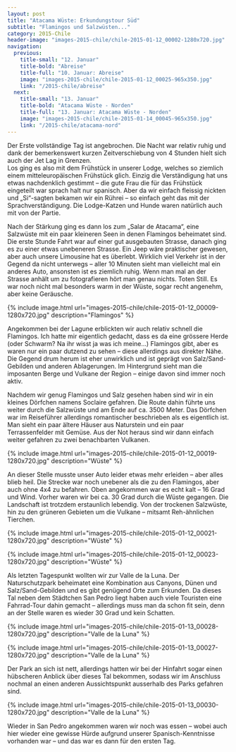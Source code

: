 ```yaml
---
layout: post
title: "Atacama Wüste: Erkundungstour Süd"
subtitle: "Flamingos und Salzwüsten..."
category: 2015-Chile
header-image: "images-2015-chile/chile-2015-01-12_00002-1280x720.jpg"
navigation:
  previous:
    title-small: "12. Januar"
    title-bold: "Abreise"
    title-full: "10. Januar: Abreise"
    image: "images-2015-chile/chile-2015-01-12_00025-965x350.jpg"
    link: "/2015-chile/abreise"
  next:
    title-small: "13. Januar"
    title-bold: "Atacama Wüste - Norden"
    title-full: "13. Januar: Atacama Wüste - Norden"
    image: "images-2015-chile/chile-2015-01-14_00045-965x350.jpg"
    link: "/2015-chile/atacama-nord"
---
```

Der Erste vollständige Tag ist angebrochen. Die Nacht war relativ ruhig und dank der bemerkenswert kurzen Zeitverschiebung von 4 Stunden hielt sich auch der Jet Lag in Grenzen.  
Los ging es also mit dem Frühstück in unserer Lodge, welches so ziemlich einem mitteleuropäischen Frühstück glich. Einzig die Verständigung hat uns etwas nachdenklich gestimmt – die gute Frau die für das Frühstück eingeteilt war sprach halt nur spanisch. Aber da wir einfach fleissig nickten und „Si“-sagten bekamen wir ein Rührei – so einfach geht das mit der Sprachverständigung. Die Lodge-Katzen und Hunde waren natürlich auch mit von der Partie.  

Nach der Stärkung ging es dann los zum „Salar de Atacama“, eine Salzwüste mit ein paar kleineren Seen in denen Flamingos beheimatet sind. Die erste Stunde Fahrt war auf einer gut ausgebauten Strasse, danach ging es zu einer etwas unebeneren Strasse. Ein Jeep wäre praktischer gewesen, aber auch unsere Limousine hat es überlebt. Wirklich viel Verkehr ist in der Gegend da nicht unterwegs – aller 10 Minuten sieht man vielleicht mal ein anderes Auto, ansonsten ist es ziemlich ruhig. Wenn man mal an der Strasse anhält um zu fotografieren hört man genau nichts. Toten Still. Es war noch nicht mal besonders warm in der Wüste, sogar recht angenehm, aber keine Geräusche.  

{% include image.html url="images-2015-chile/chile-2015-01-12_00009-1280x720.jpg" description="Flamingos" %}

Angekommen bei der Lagune erblickten wir auch relativ schnell die Flamingos. Ich hatte mir eigentlich gedacht, dass es da eine grössere Herde (oder Schwarm? Na ihr wisst ja was ich meine…) Flamingos gibt, aber es waren nur ein paar dutzend zu sehen – diese allerdings aus direkter Nähe. Die Gegend drum herum ist eher unwirklich und ist geprägt von Salz/Sand-Gebilden und anderen Ablagerungen. Im Hintergrund sieht man die imposanten Berge und Vulkane der Region – einige davon sind immer noch aktiv.  

Nachdem wir genug Flamingos und Salz gesehen haben sind wir in ein kleines Dörfchen namens Soclaire gefahren. Die Route dahin führte uns weiter durch die Salzwüste und am Ende auf ca. 3500 Meter. Das Dörfchen war im Reiseführer allerdings romantischer beschrieben als es eigentlich ist. Man sieht ein paar ältere Häuser aus Naturstein und ein paar Terrassenfelder mit Gemüse. Aus der Not heraus sind wir dann einfach weiter gefahren zu zwei benachbarten Vulkanen.  

{% include image.html url="images-2015-chile/chile-2015-01-12_00019-1280x720.jpg" description="Wüste" %}

An dieser Stelle musste unser Auto leider etwas mehr erleiden – aber alles blieb heil. Die Strecke war noch unebener als die zu den Flamingos, aber auch ohne 4x4 zu befahren. Oben angekommen war es echt kalt – 16 Grad und Wind. Vorher waren wir bei ca. 30 Grad durch die Wüste gegangen. Die Landschaft ist trotzdem erstaunlich lebendig. Von der trockenen Salzwüste, hin zu den grüneren Gebieten um die Vulkane – mitsamt Reh-ähnlichen Tierchen.  

{% include image.html url="images-2015-chile/chile-2015-01-12_00021-1280x720.jpg" description="Wüste" %}

{% include image.html url="images-2015-chile/chile-2015-01-12_00023-1280x720.jpg" description="Wüste" %}

Als letzten Tagespunkt wollten wir zur Valle de la Luna. Der Naturschutzpark beheimatet eine Kombination aus Canyons, Dünen und Salz/Sand-Gebilden und es gibt genügend Orte zum Erkunden. Da dieses Tal neben dem Städtchen San Pedro liegt haben auch viele Touristen eine Fahrrad-Tour dahin gemacht – allerdings muss man da schon fit sein, denn an der Stelle waren es wieder 30 Grad und kein Schatten.

{% include image.html url="images-2015-chile/chile-2015-01-13_00028-1280x720.jpg" description="Valle de la Luna" %}

{% include image.html url="images-2015-chile/chile-2015-01-13_00027-1280x720.jpg" description="Valle de la Luna" %}

Der Park an sich ist nett, allerdings hatten wir bei der Hinfahrt sogar einen hübscheren Anblick über dieses Tal bekommen, sodass wir im Anschluss nochmal an einen anderen Aussichtspunkt ausserhalb des Parks gefahren sind.

{% include image.html url="images-2015-chile/chile-2015-01-13_00030-1280x720.jpg" description="Valle de la Luna" %}

Wieder in San Pedro angekommen waren wir noch was essen – wobei auch hier wieder eine gewisse Hürde aufgrund unserer Spanisch-Kenntnisse vorhanden war – und das war es dann für den ersten Tag.
